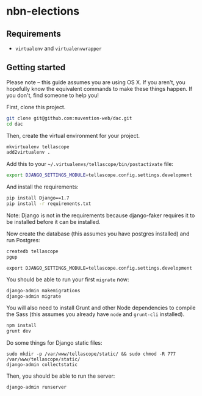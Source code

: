 nbn-elections
=============

## Requirements

- `virtualenv` and `virtualenvwrapper`

## Getting started
Please note – this guide assumes you are using OS X. If you aren't, you hopefully know the equivalent commands to make these things happen. If you don't, find someone to help you!

First, clone this project.

```bash
git clone git@github.com:nuvention-web/dac.git
cd dac
```

Then, create the virtual environment for your project.

```bash
mkvirtualenv tellascope
add2virtualenv .
```

Add this to your `~/.virtualenvs/tellascope/bin/postactivate` file:
```bash
export DJANGO_SETTINGS_MODULE=tellascope.config.settings.development
```

And install the requirements:

```bash
pip install Django==1.7
pip install -r requirements.txt
```

Note: Django is not in the requirements because django-faker requires it to be installed before it can be installed.

Now create the database (this assumes you have postgres installed) and run Postgres:

```bash
createdb tellascope
pgup
```

```
export DJANGO_SETTINGS_MODULE=tellascope.config.settings.development
```

You should be able to run your first `migrate` now:

```bash
django-admin makemigrations
django-admin migrate
```

You will also need to install Grunt and other Node dependencies to compile the Sass (this assumes you already have `node` and `grunt-cli` installed).

```bash
npm install
grunt dev
```

Do some things for Django static files:
```
sudo mkdir -p /var/www/tellascope/static/ && sudo chmod -R 777 /var/www/tellascope/static/
django-admin collectstatic
```

Then, you should be able to run the server:

```bash
django-admin runserver
```


